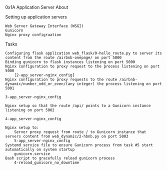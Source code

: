 0x1A Application Server
About

Setting up application servers

    Web Server Gateway Interface (WSGI)
    Gunicorn
    Nginx proxy configruation

Tasks

    Configuring flask application web_flask/0-hello_route.py to server its content from the route /airbnb-onepage/ on port 5000
    Binding gunicorn to flask instances listening on port 5000
    Nginx configuration to proxy request to the process listening on port 5000
        [2-app_server-nginx_config]
    Nginx configuration to proxy requests to the route /airbnb-dynamic/number_odd_or_even/(any integer) the process listening on port 5001

    3-app_server-nginx_config

    Nginx setup so that the route /api/ points to a Gunicorn instance listening on port 5002

    4-app_server-nginx_config

    Nginx setup to:
        Server proxy request from route / to Gunicorn instance that servers content from web_dynamic/2-hbnb.py on port 5003
        5-app_server-nginx_config
    Systemd service file to ensure Gunicorn process from task #5 start automatically on system startup
        gunicorn.service
    Bash script to gracefully reload gunicorn process
        4-reload_gunicorn_no_downtime

